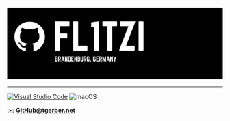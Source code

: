 
<p align="center">
  <img src="https://raw.githubusercontent.com/Fl1tzi/Fl1tzi/main/Fl1tzi-3.png" />
</p>

---


[![Visual Studio Code](https://img.shields.io/badge/--007ACC?logo=visual%20studio%20code&logoColor=ffffff)](https://code.visualstudio.com/) ![macOS](https://img.shields.io/badge/-MacOS-grey)



✉️ **GitHub@tgerber.net**






